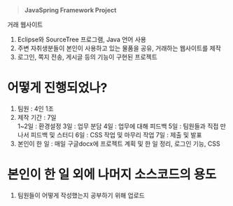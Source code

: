 > **JavaSpring Framework Project**

거래 웹사이트
1. Eclipse와 SourceTree 프로그램, Java 언어 사용  
2. 주변 자취생분들이 본인이 사용하고 있는 물품을 공유, 거래하는 웹사이트를 제작  
3. 로그인, 쪽지 전송, 게시글 등의 기능이 구현된 프로젝트  

# 어떻게 진행되었나?
1. 팀원 : 4인 1조
2. 제작 기간 : 7일  
      1~2일 : 환경설정
      3일 : 업무 분담
      4일 : 업무에 대해 피드백
      5일 : 팀원들과 직접 만나서 피드백 및 스터디
      6일 : CSS 작업 및 마무리 작업
      7일 : 제출 및 발표
3. 본인이 한 일 : 매일 구글docx에 프로젝트 계획 및 한 일 정리, 로그인 기능, CSS

# 본인이 한 일 외에 나머지 소스코드의 용도
1. 팀원들이 어떻게 작성했는지 공부하기 위해 업로드
